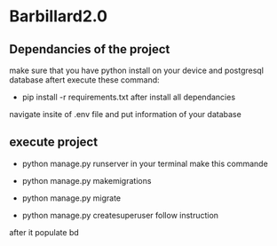 # Barbillard2.0

## Dependancies of the project

make sure that you have python install on your device and postgresql database
aftert execute these command:

- pip install -r requirements.txt
after install all dependancies 

navigate insite of .env file
and put information of your database

## execute project

- python manage.py runserver
in your terminal make this commande

* python manage.py makemigrations
* python manage.py migrate

* python manage.py createsuperuser 
follow instruction

after it populate bd
